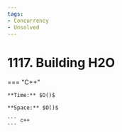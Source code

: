 ```yaml
---
tags:
- Concurrency
- Unsolved
---
```



# 1117. Building H2O

=== "C++"

    **Time:** $O()$

    **Space:** $O()$

    ``` c++
    ```